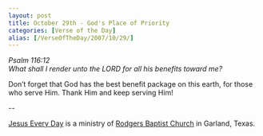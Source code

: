 ```yaml
---
layout: post
title: October 29th - God's Place of Priority
categories: [Verse of the Day]
alias: [/VerseOfTheDay/2007/10/29/]
---
```


_Psalm 116:12  
What shall I render unto the LORD for all his benefits toward me?_

Don&rsquo;t forget that God has the best benefit package on this
earth, for those who serve Him. Thank Him and keep serving Him!

 --

<a href=http://jesuseveryday.net>Jesus Every Day</a> is a ministry of <a href=http://rodgersbaptist.net>Rodgers Baptist Church</a> in Garland, Texas.
